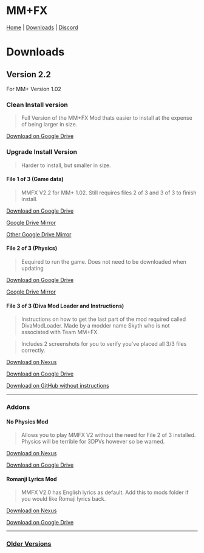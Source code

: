 

# MM+FX

[Home](https://team-mm-fx.github.io/) | [Downloads](https://team-mm-fx.github.io/downloads.html) | [Discord](https://discord.gg/KUJJCs2ZDA)

# Downloads

## Version 2.2

For MM+ Version 1.02

### Clean Install version
> Full Version of the MM+FX Mod thats easier to install at the expense of being larger in size.

[Download on Google Drive](https://drive.google.com/file/d/1TaMwthu6GkIxAaCQ3dVOmqBpCdodqauh/view?usp=sharing)


### Upgrade Install Version
> Harder to install, but smaller in size.

#### File 1 of 3 (Game data) 

> MMFX V2.2 for MM+ 1.02. Still requires files 2 of 3 and 3 of 3 to finish install.


[Download on Google Drive](https://drive.google.com/file/d/1SHCq-RBM1FX5yO4LfWOc8rrFWJgDzS1F/view?usp=sharing)

[Google Drive Mirror](https://drive.google.com/file/d/1YfnNLDYJNrC3LezWR3-v5n9dPGjPTvQ5/view?usp=sharing)

[Other Google Drive Mirror](https://drive.google.com/file/d/1tG8NDtYnT2DRLRW7S3Q4a2_3EIjqh7Gd/view?usp=sharing)

#### File 2 of 3 (Physics)

> Eequired to run the game. Does not need to be downloaded when updating


[Download on Google Drive](https://drive.google.com/file/d/1BMHHldKW92X5ofCJuIjOkUyTCBLaEXmk/view?usp=sharing)

[Google Drive Mirror](https://drive.google.com/file/d/1JR8A5MPjwiZpqlrU733D729q_U6IyMa5/view?usp=sharing)


#### File 3 of 3 (Diva Mod Loader and Instructions)
> Instructions on how to get the last part of the mod required called DivaModLoader. Made by a modder name Skyth who is not associated with Team MM+FX.

> Includes 2 screenshots for you to verify you've placed all 3/3 files correctly.


[Download on Nexus](https://www.nexusmods.com/hatsunemikuprojectdivamegamixplus/mods/3?tab=files&file_id=22)

[Download on Google Drive](https://drive.google.com/file/d/1CTgtoiePAyNnq3WxSj0FXD_LZwp2u04h/view?usp=sharing
)

[Download on GitHub without instructions](https://github.com/blueskythlikesclouds/DivaModLoader/releases)

---------------------------------------

### Addons

#### No Physics Mod
> Allows you to play MMFX V2 without the need for File 2 of 3 installed. Physics will be terrible for 3DPVs however so be warned.

[Download on Nexus](https://www.nexusmods.com/hatsunemikuprojectdivamegamixplus/mods/3?tab=files&file_id=29)

[Download on Google Drive](https://drive.google.com/file/d/1cPfiVzPDrHkIBKKHxlpWfBAaHDMiwTA8/view?usp=sharing)

#### Romanji Lyrics Mod
> MMFX V2.0 has English lyrics as default. Add this to mods folder if you would like Romaji lyrics back.

[Download on Nexus](https://www.nexusmods.com/hatsunemikuprojectdivamegamixplus/mods/3?tab=files&file_id=30)

[Download on Google Drive](https://drive.google.com/file/d/1uhldPkBxkcw5_khlAEeSV43-HNqsg-Si/view?usp=sharing)

---------------------------------------

### [Older Versions](https://team-mm-fx.github.io/downloads_old.html)


